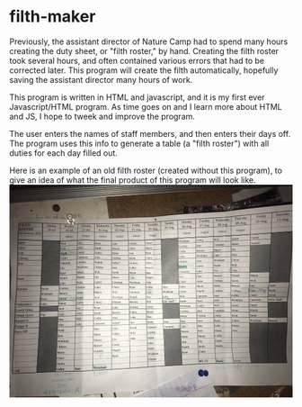 # filth-maker

Previously, the assistant director of Nature Camp had to spend many hours creating the duty sheet, or "filth roster," by hand. Creating the filth roster took several hours, and often contained various errors that had to be corrected later. This program will create the filth automatically, hopefully saving the assistant director many hours of work.

This program is written in HTML and javascript, and it is my first ever Javascript/HTML program. As time goes on and I learn more about HTML and JS, I hope to tweek and improve the program.

The user enters the names of staff members, and then enters their days off. The program uses this info to generate a table (a "filth roster") with all duties for each day filled out.

Here is an example of an old filth roster (created without this program), to give an idea of what the final product of this program will look like.
![](Images/filthimage.png)
